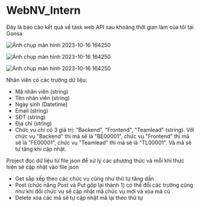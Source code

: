 # WebNV_Intern
Đây là báo cáo kết quả về task web API sau khoảng thời gian làm của tôi tại Gonsa

![Ảnh chụp màn hình 2023-10-16 164250](https://github.com/hongan1522/WebNV_Intern/assets/95673805/85f102b7-dfea-4438-960e-10511b021e2c)

![Ảnh chụp màn hình 2023-10-16 164250](https://github.com/hongan1522/WebNV_Intern/assets/95673805/c386b4e7-8803-4ec2-9112-eb403c2f9bdd)

![Ảnh chụp màn hình 2023-10-16 164250](https://github.com/hongan1522/WebNV_Intern/assets/95673805/901ab2e4-b271-413b-8f7d-bfc0c9e3befb)

Nhân viên có các trường dữ liệu:
- Mã nhân viên (string)
- Tên nhân viên (string)
- Ngày sinh (Datetime)
- Email (string)
- SĐT (string)
- Địa chỉ (string)
- Chức vụ chỉ có 3 giá trị: "Backend", "Frontend", "Teamlead" (string). Với chức vụ "Backend" thì mã sẽ là "BE00001", chức vụ "Frontend" thì mã sẽ là "FE00001", chức vụ "Teamlead" thì mã sẽ là "TL00001". Và mã sẽ tự tăng khi cập nhật.  

Project đọc dữ liệu từ file json để xử lý các phương thức và mỗi khi thực hiện sẽ cập nhật vào file json
- Get sắp xếp theo các chức vụ cũng như thữ tự tăng dần
- Post (chức năng Post và Put gộp lại thành 1) có thể đổi các trường cũng như khi đổi chức vụ sẽ cập nhật mã chức vụ mới và xóa mã cũ
- Delete xóa các mã sẽ tự cập nhật mã lại theo thứ tự 




